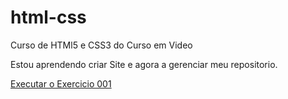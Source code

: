 # html-css

Curso de HTMl5 e CSS3 do Curso em Video

Estou aprendendo criar Site e agora a gerenciar meu repositorio.

<a href="exercicios/ex001/index.html">Executar o Exercicio 001</a>

